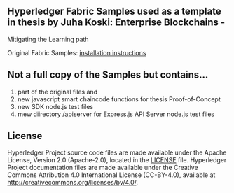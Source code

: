 [//]: # (SPDX-License-Identifier: CC-BY-4.0)

## Hyperledger Fabric Samples used as a template in thesis by Juha Koski: Enterprise Blockchains - 
Mitigating the Learning path

Original Fabric Samples: [installation instructions](http://hyperledger-fabric.readthedocs.io/en/latest/install.html)

## Not a full copy of the Samples but contains... 

  1. part of the original files and 
  2. new javascript smart chaincode functions for thesis Proof-of-Concept
  3. new SDK node.js test files
  4. mew diirectory /apiserver for Express.js API Server node.js test files

## License <a name="license"></a>

Hyperledger Project source code files are made available under the Apache
License, Version 2.0 (Apache-2.0), located in the [LICENSE](LICENSE) file.
Hyperledger Project documentation files are made available under the Creative
Commons Attribution 4.0 International License (CC-BY-4.0), available at http://creativecommons.org/licenses/by/4.0/.
